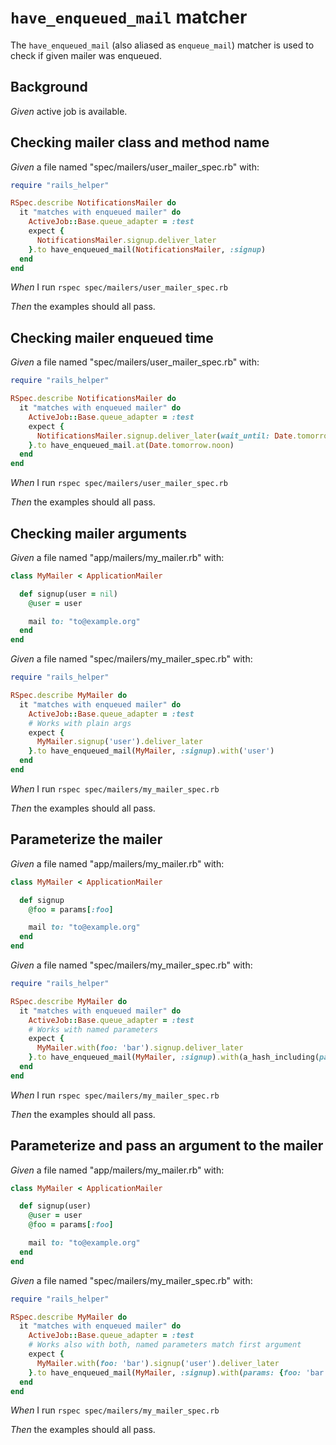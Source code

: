 # `have_enqueued_mail` matcher

The `have_enqueued_mail` (also aliased as `enqueue_mail`) matcher is used to check if given mailer was enqueued.

## Background

_Given_ active job is available.

## Checking mailer class and method name

_Given_ a file named "spec/mailers/user_mailer_spec.rb" with:

```ruby
require "rails_helper"

RSpec.describe NotificationsMailer do
  it "matches with enqueued mailer" do
    ActiveJob::Base.queue_adapter = :test
    expect {
      NotificationsMailer.signup.deliver_later
    }.to have_enqueued_mail(NotificationsMailer, :signup)
  end
end
```

_When_ I run `rspec spec/mailers/user_mailer_spec.rb`

_Then_ the examples should all pass.

## Checking mailer enqueued time

_Given_ a file named "spec/mailers/user_mailer_spec.rb" with:

```ruby
require "rails_helper"

RSpec.describe NotificationsMailer do
  it "matches with enqueued mailer" do
    ActiveJob::Base.queue_adapter = :test
    expect {
      NotificationsMailer.signup.deliver_later(wait_until: Date.tomorrow.noon)
    }.to have_enqueued_mail.at(Date.tomorrow.noon)
  end
end
```

_When_ I run `rspec spec/mailers/user_mailer_spec.rb`

_Then_ the examples should all pass.

## Checking mailer arguments

_Given_ a file named "app/mailers/my_mailer.rb" with:

```ruby
class MyMailer < ApplicationMailer

  def signup(user = nil)
    @user = user

    mail to: "to@example.org"
  end
end
```

_Given_ a file named "spec/mailers/my_mailer_spec.rb" with:

```ruby
require "rails_helper"

RSpec.describe MyMailer do
  it "matches with enqueued mailer" do
    ActiveJob::Base.queue_adapter = :test
    # Works with plain args
    expect {
      MyMailer.signup('user').deliver_later
    }.to have_enqueued_mail(MyMailer, :signup).with('user')
  end
end
```

_When_ I run `rspec spec/mailers/my_mailer_spec.rb`

_Then_ the examples should all pass.

## Parameterize the mailer

_Given_ a file named "app/mailers/my_mailer.rb" with:

```ruby
class MyMailer < ApplicationMailer

  def signup
    @foo = params[:foo]

    mail to: "to@example.org"
  end
end
```

_Given_ a file named "spec/mailers/my_mailer_spec.rb" with:

```ruby
require "rails_helper"

RSpec.describe MyMailer do
  it "matches with enqueued mailer" do
    ActiveJob::Base.queue_adapter = :test
    # Works with named parameters
    expect {
      MyMailer.with(foo: 'bar').signup.deliver_later
    }.to have_enqueued_mail(MyMailer, :signup).with(a_hash_including(params: {foo: 'bar'}))
  end
end
```

_When_ I run `rspec spec/mailers/my_mailer_spec.rb`

_Then_ the examples should all pass.

## Parameterize and pass an argument to the mailer

_Given_ a file named "app/mailers/my_mailer.rb" with:

```ruby
class MyMailer < ApplicationMailer

  def signup(user)
    @user = user
    @foo = params[:foo]

    mail to: "to@example.org"
  end
end
```

_Given_ a file named "spec/mailers/my_mailer_spec.rb" with:

```ruby
require "rails_helper"

RSpec.describe MyMailer do
  it "matches with enqueued mailer" do
    ActiveJob::Base.queue_adapter = :test
    # Works also with both, named parameters match first argument
    expect {
      MyMailer.with(foo: 'bar').signup('user').deliver_later
    }.to have_enqueued_mail(MyMailer, :signup).with(params: {foo: 'bar'}, args: ['user'])
  end
end
```

_When_ I run `rspec spec/mailers/my_mailer_spec.rb`

_Then_ the examples should all pass.

